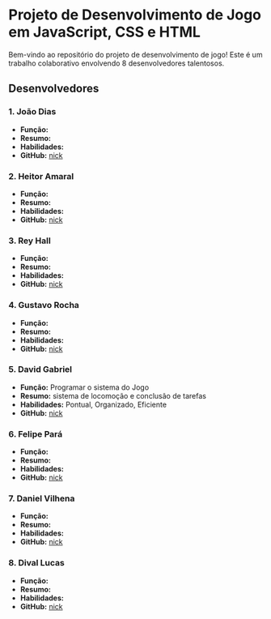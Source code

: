 # Projeto de Desenvolvimento de Jogo em JavaScript, CSS e HTML

Bem-vindo ao repositório do projeto de desenvolvimento de jogo! Este é um trabalho colaborativo envolvendo 8 desenvolvedores talentosos.

## Desenvolvedores

### 1. João Dias
- **Função:** 
- **Resumo:** 
- **Habilidades:** 
- **GitHub:** [nick](https://github.com/)

### 2. Heitor Amaral
- **Função:** 
- **Resumo:** 
- **Habilidades:** 
- **GitHub:** [nick](https://github.com/)

### 3. Rey Hall
- **Função:** 
- **Resumo:** 
- **Habilidades:** 
- **GitHub:** [nick](https://github.com/)

### 4. Gustavo Rocha
- **Função:** 
- **Resumo:** 
- **Habilidades:** 
- **GitHub:** [nick](https://github.com/)

### 5. David Gabriel
- **Função:** Programar o sistema do Jogo
- **Resumo:** sistema de locomoção e conclusão de tarefas
- **Habilidades:** Pontual, Organizado, Eficiente
- **GitHub:** [nick]([https://github.com/](https://github.com/davidxxgabriel))

### 6. Felipe Pará
- **Função:** 
- **Resumo:** 
- **Habilidades:** 
- **GitHub:** [nick](https://github.com/)

### 7. Daniel Vilhena
- **Função:** 
- **Resumo:** 
- **Habilidades:** 
- **GitHub:** [nick](https://github.com/)

### 8. Dival Lucas
- **Função:** 
- **Resumo:** 
- **Habilidades:** 
- **GitHub:** [nick](https://github.com/)

